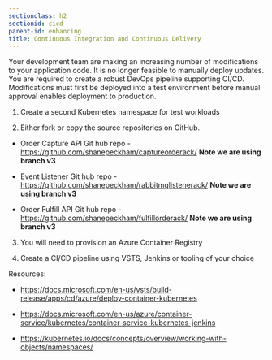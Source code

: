 ```yaml
---
sectionclass: h2
sectionid: cicd
parent-id: enhancing
title: Continuous Integration and Continuous Delivery
---
```



Your development team are making an increasing number of modifications to your
application code. It is no longer feasible to manually deploy updates. You are
required to create a robust DevOps pipeline supporting CI/CD. Modifications must
first be deployed into a test environment before manual approval enables
deployment to production.

1.  Create a second Kubernetes namespace for test workloads

2.  Either fork or copy the source repositories on GitHub. 

* Order Capture API
Git hub repo - https://github.com/shanepeckham/captureorderack/ **Note we are using branch v3**

* Event Listener 
Git hub repo - https://github.com/shanepeckham/rabbitmqlistenerack/ **Note we are using branch v3**

* Order Fulfill API
Git hub repo - https://github.com/shanepeckham/fulfillorderack/ **Note we are using branch v3**

3. You will need to provision an Azure Container Registry

4. Create a CI/CD pipeline using VSTS, Jenkins or tooling of your choice

Resources:

-   <https://docs.microsoft.com/en-us/vsts/build-release/apps/cd/azure/deploy-container-kubernetes>

-   <https://docs.microsoft.com/en-us/azure/container-service/kubernetes/container-service-kubernetes-jenkins>

-   <https://kubernetes.io/docs/concepts/overview/working-with-objects/namespaces/>